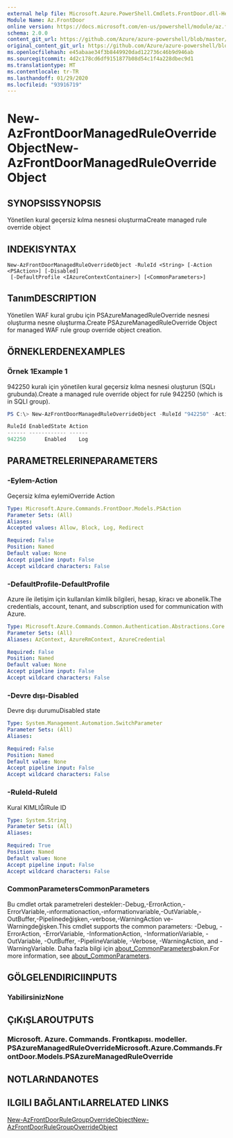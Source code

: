 ```yaml
---
external help file: Microsoft.Azure.PowerShell.Cmdlets.FrontDoor.dll-Help.xml
Module Name: Az.FrontDoor
online version: https://docs.microsoft.com/en-us/powershell/module/az.frontdoor/new-azfrontdoormanagedruleoverrideobject
schema: 2.0.0
content_git_url: https://github.com/Azure/azure-powershell/blob/master/src/FrontDoor/FrontDoor/help/New-AzFrontDoorManagedRuleOverrideObject.md
original_content_git_url: https://github.com/Azure/azure-powershell/blob/master/src/FrontDoor/FrontDoor/help/New-AzFrontDoorManagedRuleOverrideObject.md
ms.openlocfilehash: e45abaae34f3b8449920dad122736c46b9d946ab
ms.sourcegitcommit: 4d2c178cd6df9151877b08d54c1f4a228dbec9d1
ms.translationtype: MT
ms.contentlocale: tr-TR
ms.lasthandoff: 01/29/2020
ms.locfileid: "93916719"
---
```

# <span data-ttu-id="4dca9-101">New-AzFrontDoorManagedRuleOverrideObject</span><span class="sxs-lookup"><span data-stu-id="4dca9-101">New-AzFrontDoorManagedRuleOverrideObject</span></span>

## <span data-ttu-id="4dca9-102">SYNOPSIS</span><span class="sxs-lookup"><span data-stu-id="4dca9-102">SYNOPSIS</span></span>
<span data-ttu-id="4dca9-103">Yönetilen kural geçersiz kılma nesnesi oluşturma</span><span class="sxs-lookup"><span data-stu-id="4dca9-103">Create managed rule override object</span></span>

## <span data-ttu-id="4dca9-104">INDEKI</span><span class="sxs-lookup"><span data-stu-id="4dca9-104">SYNTAX</span></span>

```
New-AzFrontDoorManagedRuleOverrideObject -RuleId <String> [-Action <PSAction>] [-Disabled]
 [-DefaultProfile <IAzureContextContainer>] [<CommonParameters>]
```

## <span data-ttu-id="4dca9-105">Tanım</span><span class="sxs-lookup"><span data-stu-id="4dca9-105">DESCRIPTION</span></span>
<span data-ttu-id="4dca9-106">Yönetilen WAF kural grubu için PSAzureManagedRuleOverride nesnesi oluşturma nesne oluşturma.</span><span class="sxs-lookup"><span data-stu-id="4dca9-106">Create PSAzureManagedRuleOverride Object for managed WAF rule group override object creation.</span></span>

## <span data-ttu-id="4dca9-107">ÖRNEKLERDEN</span><span class="sxs-lookup"><span data-stu-id="4dca9-107">EXAMPLES</span></span>

### <span data-ttu-id="4dca9-108">Örnek 1</span><span class="sxs-lookup"><span data-stu-id="4dca9-108">Example 1</span></span>
<span data-ttu-id="4dca9-109">942250 kuralı için yönetilen kural geçersiz kılma nesnesi oluşturun (SQLı grubunda).</span><span class="sxs-lookup"><span data-stu-id="4dca9-109">Create a managed rule override object for rule 942250 (which is in SQLI group).</span></span>

```powershell
PS C:\> New-AzFrontDoorManagedRuleOverrideObject -RuleId "942250" -Action Log

RuleId EnabledState Action
------ ------------ ------
942250      Enabled    Log
```

## <span data-ttu-id="4dca9-110">PARAMETRELERINE</span><span class="sxs-lookup"><span data-stu-id="4dca9-110">PARAMETERS</span></span>

### <span data-ttu-id="4dca9-111">-Eylem</span><span class="sxs-lookup"><span data-stu-id="4dca9-111">-Action</span></span>
<span data-ttu-id="4dca9-112">Geçersiz kılma eylemi</span><span class="sxs-lookup"><span data-stu-id="4dca9-112">Override Action</span></span>

```yaml
Type: Microsoft.Azure.Commands.FrontDoor.Models.PSAction
Parameter Sets: (All)
Aliases:
Accepted values: Allow, Block, Log, Redirect

Required: False
Position: Named
Default value: None
Accept pipeline input: False
Accept wildcard characters: False
```

### <span data-ttu-id="4dca9-113">-DefaultProfile</span><span class="sxs-lookup"><span data-stu-id="4dca9-113">-DefaultProfile</span></span>
<span data-ttu-id="4dca9-114">Azure ile iletişim için kullanılan kimlik bilgileri, hesap, kiracı ve abonelik.</span><span class="sxs-lookup"><span data-stu-id="4dca9-114">The credentials, account, tenant, and subscription used for communication with Azure.</span></span>

```yaml
Type: Microsoft.Azure.Commands.Common.Authentication.Abstractions.Core.IAzureContextContainer
Parameter Sets: (All)
Aliases: AzContext, AzureRmContext, AzureCredential

Required: False
Position: Named
Default value: None
Accept pipeline input: False
Accept wildcard characters: False
```

### <span data-ttu-id="4dca9-115">-Devre dışı</span><span class="sxs-lookup"><span data-stu-id="4dca9-115">-Disabled</span></span>
<span data-ttu-id="4dca9-116">Devre dışı durumu</span><span class="sxs-lookup"><span data-stu-id="4dca9-116">Disabled state</span></span>

```yaml
Type: System.Management.Automation.SwitchParameter
Parameter Sets: (All)
Aliases:

Required: False
Position: Named
Default value: None
Accept pipeline input: False
Accept wildcard characters: False
```

### <span data-ttu-id="4dca9-117">-RuleId</span><span class="sxs-lookup"><span data-stu-id="4dca9-117">-RuleId</span></span>
<span data-ttu-id="4dca9-118">Kural KIMLIĞI</span><span class="sxs-lookup"><span data-stu-id="4dca9-118">Rule ID</span></span>

```yaml
Type: System.String
Parameter Sets: (All)
Aliases:

Required: True
Position: Named
Default value: None
Accept pipeline input: False
Accept wildcard characters: False
```

### <span data-ttu-id="4dca9-119">CommonParameters</span><span class="sxs-lookup"><span data-stu-id="4dca9-119">CommonParameters</span></span>
<span data-ttu-id="4dca9-120">Bu cmdlet ortak parametreleri destekler:-Debug,-ErrorAction,-ErrorVariable,-ınformationaction,-ınformationvariable,-OutVariable,-OutBuffer,-Pipelinedeğişken,-verbose,-WarningAction ve-Warningdeğişken.</span><span class="sxs-lookup"><span data-stu-id="4dca9-120">This cmdlet supports the common parameters: -Debug, -ErrorAction, -ErrorVariable, -InformationAction, -InformationVariable, -OutVariable, -OutBuffer, -PipelineVariable, -Verbose, -WarningAction, and -WarningVariable.</span></span> <span data-ttu-id="4dca9-121">Daha fazla bilgi için [about_CommonParameters](https://go.microsoft.com/fwlink/?LinkID=113216)bakın.</span><span class="sxs-lookup"><span data-stu-id="4dca9-121">For more information, see [about_CommonParameters](https://go.microsoft.com/fwlink/?LinkID=113216).</span></span>

## <span data-ttu-id="4dca9-122">GÖLGELENDIRICI</span><span class="sxs-lookup"><span data-stu-id="4dca9-122">INPUTS</span></span>

### <span data-ttu-id="4dca9-123">Yabilirsiniz</span><span class="sxs-lookup"><span data-stu-id="4dca9-123">None</span></span>

## <span data-ttu-id="4dca9-124">ÇıKıŞLAR</span><span class="sxs-lookup"><span data-stu-id="4dca9-124">OUTPUTS</span></span>

### <span data-ttu-id="4dca9-125">Microsoft. Azure. Commands. Frontkapısı. modeller. PSAzureManagedRuleOverride</span><span class="sxs-lookup"><span data-stu-id="4dca9-125">Microsoft.Azure.Commands.FrontDoor.Models.PSAzureManagedRuleOverride</span></span>

## <span data-ttu-id="4dca9-126">NOTLARıNDA</span><span class="sxs-lookup"><span data-stu-id="4dca9-126">NOTES</span></span>

## <span data-ttu-id="4dca9-127">ILGILI BAĞLANTıLAR</span><span class="sxs-lookup"><span data-stu-id="4dca9-127">RELATED LINKS</span></span>

[<span data-ttu-id="4dca9-128">New-AzFrontDoorRuleGroupOverrideObject</span><span class="sxs-lookup"><span data-stu-id="4dca9-128">New-AzFrontDoorRuleGroupOverrideObject</span></span>](./New-AzFrontDoorRuleGroupOverrideObject.md)